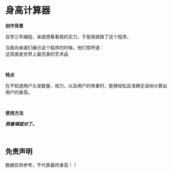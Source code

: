 # **身高计算器**

**创作背景**

自学三年编程，亲戚想看看我的实力，于是我就做了这个程序。

当我向亲戚们展示这个程序的时候，他们惊呼道：<br>
这简直是世界上最完美的艺术品

<br>

**特点**

在不知道用户头发数量、视力，以及用户的体重时，能够轻松且准确无误地计算出用户的身高。

<br>

**使用方法**

___照着填就对了。___

<br>

## 免责声明
数据仅供参考，不代表最终身高！！
